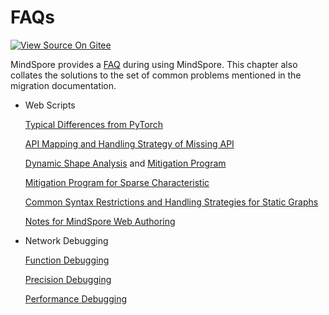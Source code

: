 # FAQs

[![View Source On Gitee](https://mindspore-website.obs.cn-north-4.myhuaweicloud.com/website-images/r1.9/resource/_static/logo_source_en.png)](https://gitee.com/mindspore/docs/blob/r1.9/docs/mindspore/source_en/migration_guide/faq.md)

MindSpore provides a [FAQ](https://mindspore.cn/docs/en/r1.9/faq/installation.html) during using MindSpore. This chapter also collates the solutions to the set of common problems mentioned in the migration documentation.

- Web Scripts

    [Typical Differences from PyTorch](https://www.mindspore.cn/docs/en/r1.9/migration_guide/typical_api_comparision.html)

    [API Mapping and Handling Strategy of Missing API](https://www.mindspore.cn/docs/en/r1.9/migration_guide/analysis_and_preparation.html#analyzing-api-compliance)

    [Dynamic Shape Analysis](https://www.mindspore.cn/docs/en/r1.9/migration_guide/analysis_and_preparation.html#dynamic-shape) and [Mitigation Program](https://www.mindspore.cn/docs/en/r1.9/migration_guide/model_development/model_and_loss.html#dynamic-shape-workarounds)

    [Mitigation Program for Sparse Characteristic](https://www.mindspore.cn/docs/en/r1.9/migration_guide/analysis_and_preparation.html#sparsity)

    [Common Syntax Restrictions and Handling Strategies for Static Graphs](https://www.mindspore.cn/docs/en/r1.9/migration_guide/model_development/model_and_loss.html#common-restrictions)

    [Notes for MindSpore Web Authoring](https://www.mindspore.cn/docs/en/r1.9/migration_guide/model_development/model_development.html#considerations-for-mindspore-network-authoring)

- Network Debugging

    [Function Debugging](https://www.mindspore.cn/docs/en/r1.9/migration_guide/debug_and_tune.html#function-debugging)

    [Precision Debugging](https://www.mindspore.cn/docs/en/r1.9/migration_guide/debug_and_tune.html#accuracy-debugging)

    [Performance Debugging](https://www.mindspore.cn/docs/en/r1.9/migration_guide/debug_and_tune.html#performance-tuning)
